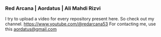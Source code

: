 ### Red Arcana | Aordatus | Ali Mahdi Rizvi

I try to upload a video for every repository present here. So check out my channel.
https://www.youtube.com/@redarcana53
For contacting me, use this aordatus@gmail.com
